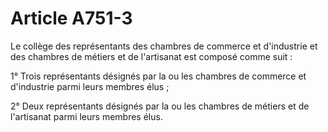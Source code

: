 # Article A751-3

Le collège des représentants des chambres de commerce et d'industrie et des chambres de métiers et de l'artisanat est composé comme suit :

1° Trois représentants désignés par la ou les chambres de commerce et d'industrie parmi leurs membres élus ;

2° Deux représentants désignés par la ou les chambres de métiers et de l'artisanat parmi leurs membres élus.
